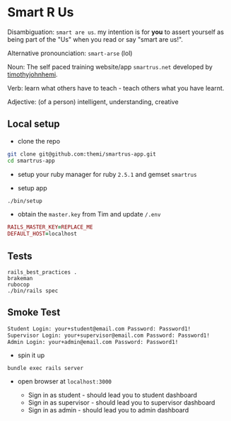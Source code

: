 # Smart R Us

Disambiguation:  `smart are us`.  my intention is for __you__ to assert yourself as being part of the "Us" when you read or say "smart are us!".

Alternative pronounciation:  `smart-arse`  (lol)

Noun: The self paced training website/app `smartrus.net` developed by [timothyjohnhemi](hemi.co.nz).

Verb: learn what others have to teach - teach others what you have learnt.

Adjective: (of a person) intelligent, understanding, creative


## Local setup

* clone the repo

```bash
git clone git@github.com:themi/smartrus-app.git
cd smartrus-app
```
* setup your ruby manager for ruby `2.5.1` and gemset `smartrus`

* setup app

```bash
./bin/setup
```

* obtain the `master.key` from Tim and update `/.env`

```ruby
RAILS_MASTER_KEY=REPLACE_ME
DEFAULT_HOST=localhost
```

## Tests

```
rails_best_practices .
brakeman
rubocop
./bin/rails spec
```

## Smoke Test

```bash
Student Login: your+student@email.com Password: Password1!
Supervisor Login: your+supervisor@email.com Password: Password1!
Admin Login: your+admin@email.com Password: Password1!
```

* spin it up

```
bundle exec rails server
```

* open browser at `localhost:3000`

  - Sign in as student - should lead you to student dashboard
  - Sign in as supervisor - should lead you to supervisor dashboard
  - Sign in as admin - should lead you to admin dashboard


